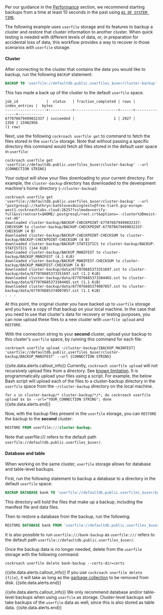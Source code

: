 Per our guidance in the [Performance](../{{site.versions["stable"]}}/backup.html#performance) section, we recommend starting backups from a time at least 10 seconds in the past using [`AS OF SYSTEM TIME`](as-of-system-time.html).

The following example uses `userfile` storage and its features to backup a cluster and restore that cluster information to another cluster. When quick testing is needed with different levels of data, or, in preparation for accidental loss of data, this workflow provides a way to recover in those scenarios with `userfile` storage.

#### Cluster

After connecting to the cluster that contains the data you would like to backup, run the following `BACKUP` statement:

~~~sql
BACKUP TO 'userfile://defaultdb.public.userfiles_$user/cluster-backup' AS OF SYSTEM TIME '-10s';
~~~

This has made a back up of the cluster to the default `userfile` space.

~~~
job_id             |  status   | fraction_completed | rows | index_entries |  bytes
-------------------+-----------+--------------------+------+---------------+-----------
677076679499032337 | succeeded |                  1 | 2927 |          1350 | 15982956
(1 row)
~~~

Next, use the following `cockroach userfile get` to command to fetch the files stored in the `userfile` storage. Note that without passing a specific directory this command would fetch all files stored in the default user space in `userfile`:

~~~shell
cockroach userfile get 'userfile://defaultdb.public.userfiles_$user/cluster-backup' --url {CONNECTION STRING}
~~~

Your output will show your files downloading to your current directory. For example, the `cluster-backup` directory has downloaded to the development machine's home directory (`~/cluster-backup`):

~~~
cockroach userfile get 'userfile://defaultdb.public.userfiles_$user/cluster-backup' --url "postgresql://kathryn:kathlovesdoingtests@free-tier5.gcp-europe-west1.cockroachlabs.cloud:26257?sslmode=verify-full&sslrootcert=$HOME/.postgresql/root.crt&options=--cluster%3Dmoist-rat-46"
downloaded cluster-backup/BACKUP-CHECKPOINT-677076679499032337-CHECKSUM to cluster-backup/BACKUP-CHECKPOINT-677076679499032337-CHECKSUM (4 B)
downloaded cluster-backup/BACKUP-CHECKPOINT-CHECKSUM to cluster-backup/BACKUP-CHECKPOINT-CHECKSUM (4 B)
downloaded cluster-backup/BACKUP-STATISTICS to cluster-backup/BACKUP-STATISTICS (144 KiB)
downloaded cluster-backup/BACKUP_MANIFEST to cluster-backup/BACKUP_MANIFEST (4.1 KiB)
downloaded cluster-backup/BACKUP_MANIFEST-CHECKSUM to cluster-backup/BACKUP_MANIFEST-CHECKSUM (4 B)
downloaded cluster-backup/data/677076685373351697.sst to cluster-backup/data/677076685373351697.sst (1.2 KiB)
downloaded cluster-backup/data/677076685373384465.sst to cluster-backup/data/677076685373384465.sst (1.1 KiB)
downloaded cluster-backup/data/677076685374007057.sst to cluster-backup/data/677076685374007057.sst (1.1 KiB)
. . .
~~~

At this point, the original cluster you have backed up to `userfile` storage and you have a copy of that backup on your local machine. In the case that you need to use that cluster's data for recovery or testing purposes, you can now upload these files to a new cluster with `userfile upload` and `RESTORE`.

With the connection string to your **second** cluster, upload your backup to this cluster's `userfile` space, by running this command for each file:

~~~shell
cockroach userfile upload ~/cluster-backup/{BACKUP_MAINFEST} 'userfile://defaultdb.public.userfiles_$user/cluster-backup/BACKUP_MANIFEST' --url {CONNECTION STRING}
~~~

{{site.data.alerts.callout_info}}
Currently, `cockroach userfile upload` will not recursively upload files from a directory. See [known limitation](../{{site.versions["stable"]}}/cockroach-userfile-upload.html#known-limitation). It is programmatically upload your files using a script. For example, the below Bash script will upload each of the files to a cluster-backup directory in the `userfile` space from the `~/cluster-backup` directory on the local machine.

`for x in cluster-backup/* cluster-backup/*/*; do cockroach userfile upload $x $x --url="YOUR_CONNECTION STRING"; done`
{{site.data.alerts.end}}

Now, with the backup files present in the `userfile` storage, you can `RESTORE` the backup to the **second** cluster:

~~~sql
RESTORE FROM userfile:///cluster-backup;
~~~

Note that userfile:/// refers to the default path `userfile://defaultdb.public.userfiles_$user/`.

#### Database and table

When working on the same cluster, `userfile` storage allows for database and table-level backups.

First, run the following statement to backup a database to a directory in the default `userfile` space:

~~~sql
BACKUP DATABASE bank TO 'userfile://defaultdb.public.userfiles_$user/bank-backup' AS OF SYSTEM TIME '-10s';
~~~

This directory will hold the files that make up a backup; including the manifest file and data files.

Then to restore a database from the backup, run the following:

~~~sql
RESTORE DATABASE bank FROM 'userfile://defaultdb.public.userfiles_$user/bank-backup';
~~~

It is also possible to run `userfile:///bank-backup` as `userfile:///` refers to the default path `userfile://defaultdb.public.userfiles_$user/`.

Once the backup data is no longer needed, delete from the `userfile` storage with the following command:

~~~shell
cockroach userfile delete bank-backup --certs-dir=certs
~~~

{{site.data.alerts.callout_info}}
If you use `cockroach userfile delete {file}`, it will take as long as the [garbage collection](configure-replication-zones.html#gc-ttlseconds) to be removed from disk.
{{site.data.alerts.end}}


<!--TODO EDIT THIS NOTE mentioned in the issue.... need to figure out if to include. -->
{{site.data.alerts.callout_info}}
We only recommend database and/or table-level backups when using `userfile` as storage. Cluster-level backups will take backups of the `userfile` data as well, since this is also stored as table data.
{{site.data.alerts.end}}
